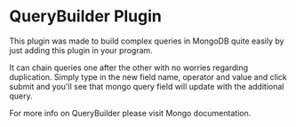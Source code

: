 # QueryBuilder Plugin 
This plugin was made to build complex queries in MongoDB quite easily by just adding this plugin in your program.

It can chain queries one after the other with no worries regarding duplication. Simply type in the new field name, operator and value and click submit and you'll see that mongo query field will update with the additional query. 

For more info on QueryBuilder please visit Mongo documentation.
